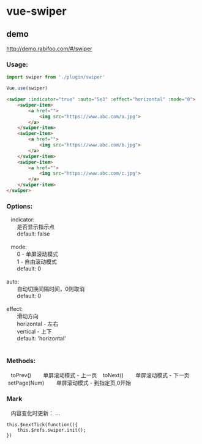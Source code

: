 # vue-swiper

## demo
http://demo.rabifoo.com/#/swiper

### Usage:

```javascript
import swiper from './plugin/swiper'

Vue.use(swiper)
```

```html
<swiper :indicator="true" :auto="5e3" :effect="horizontal" :mode="0">
	<swiper-item>
		<a href="">
			<img src="https://www.abc.com/a.jpg">
		</a>
	</swiper-item>
	<swiper-item>
		<a href="">
			<img src="https://www.abc.com/b.jpg">
		</a>
	</swiper-item>
	<swiper-item>
		<a href="">
			<img src="https://www.abc.com/c.jpg">
		</a>
	</swiper-item>
</swiper>
```

### Options:

    indicator:<br>
        是否显示指示点<br>
        default: false<br><br>
    mode:<br>
        0 - 单屏滚动模式<br>
        1 - 自由滚动模式<br>
        default: 0<br><br>
    auto:<br>
        自动切换间隔时间，0则取消<br>
        default: 0<br><br>
    effect:<br>
        滑动方向<br>
        horizontal - 左右<br>
        vertical - 上下<br>
        default: 'horizontal'<br><br>
	
### Methods:

    toPrev()
        单屏滚动模式 - 上一页
    toNext()
        单屏滚动模式 - 下一页
    setPage(Num)
        单屏滚动模式 - 到指定页,0开始

### Mark

    内容变化时更新：
    <swiper ref="swiper">...</swiper>
    
    this.$nextTick(function(){
        this.$refs.swiper.init();
    })
